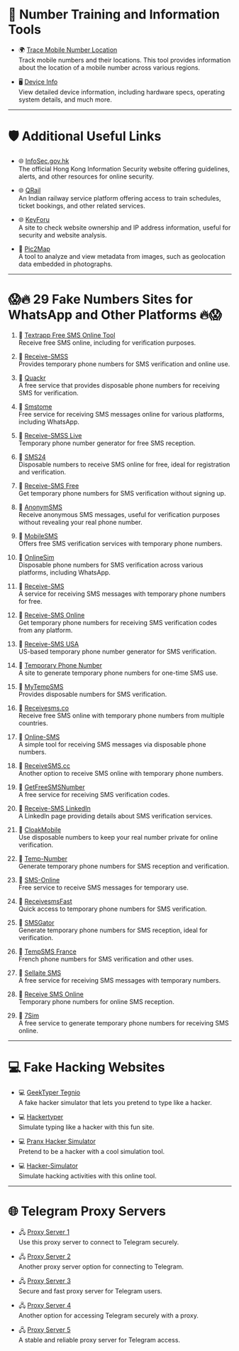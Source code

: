 # 📱 Number Training and Information Tools

- 🌍 [Trace Mobile Number Location](https://www.findandtrace.com/trace-mobile-number-location)  
  Track mobile numbers and their locations. This tool provides information about the location of a mobile number across various regions.
  
- 🖥️ [Device Info](https://www.deviceinfo.me/)  
  View detailed device information, including hardware specs, operating system details, and much more.

---

# 🛡️ Additional Useful Links

- 🌐 [InfoSec.gov.hk](https://www.infosec.gov.hk/en/)  
   The official Hong Kong Information Security website offering guidelines, alerts, and other resources for online security.

- 🌐 [QRail](https://www.qrail.in/)  
   An Indian railway service platform offering access to train schedules, ticket bookings, and other related services.

- 🌐 [KeyForu](https://sites.ipaddress.com/keyforu.com/)  
   A site to check website ownership and IP address information, useful for security and website analysis.

- 📸 [Pic2Map](https://www.pic2map.com)  
   A tool to analyze and view metadata from images, such as geolocation data embedded in photographs.

---

# 😱🔥 29 Fake Numbers Sites for WhatsApp and Other Platforms 🔥😱

1. 📱 [Textrapp Free SMS Online Tool](https://textrapp.com/free-tools/textr-free-receive-sms-online-tool)  
   Receive free SMS online, including for verification purposes.

2. 📱 [Receive-SMSS](https://receive-smss.com)  
   Provides temporary phone numbers for SMS verification and online use.

3. 📱 [Quackr](https://quackr.io/)  
   A free service that provides disposable phone numbers for receiving SMS for verification.

4. 📱 [Smstome](https://smstome.com/)  
   Free service for receiving SMS messages online for various platforms, including WhatsApp.

5. 📱 [Receive-SMSS Live](https://receive-smss.live/)  
   Temporary phone number generator for free SMS reception.

6. 📱 [SMS24](https://sms24.me/en)  
   Disposable numbers to receive SMS online for free, ideal for registration and verification.

7. 📱 [Receive-SMS Free](https://receive-sms-free.cc/)  
   Get temporary phone numbers for SMS verification without signing up.

8. 📱 [AnonymSMS](https://anonymsms.com/)  
   Receive anonymous SMS messages, useful for verification purposes without revealing your real phone number.

9. 📱 [MobileSMS](https://mobilesms.io/free-sms-verification/)  
   Offers free SMS verification services with temporary phone numbers.

10. 📱 [OnlineSim](https://onlinesim.io/)  
   Disposable phone numbers for SMS verification across various platforms, including WhatsApp.

11. 📱 [Receive-SMS](https://receive-sms.cc/)  
   A service for receiving SMS messages with temporary phone numbers for free.

12. 📱 [Receive-SMS Online](https://receive-sms-online.info/)  
   Get temporary phone numbers for receiving SMS verification codes from any platform.

13. 📱 [Receive-SMS USA](https://receive-sms.cc/US-Phone-Number/)  
   US-based temporary phone number generator for SMS verification.

14. 📱 [Temporary Phone Number](https://temporary-phone-number.com/)  
   A site to generate temporary phone numbers for one-time SMS use.

15. 📱 [MyTempSMS](https://mytempsms.com/)  
   Provides disposable numbers for SMS verification.

16. 📱 [Receivesms.co](https://www.receivesms.co/)  
   Receive free SMS online with temporary phone numbers from multiple countries.

17. 📱 [Online-SMS](https://online-sms.org/)  
   A simple tool for receiving SMS messages via disposable phone numbers.

18. 📱 [ReceiveSMS.cc](https://receivesms.cc/)  
   Another option to receive SMS online with temporary phone numbers.

19. 📱 [GetFreeSMSNumber](https://getfreesmsnumber.com/)  
   A free service for receiving SMS verification codes.

20. 📱 [Receive-SMS LinkedIn](https://www.linkedin.com/company/receive-sms)  
   A LinkedIn page providing details about SMS verification services.

21. 📱 [CloakMobile](https://cloakmobile.com/)  
   Use disposable numbers to keep your real number private for online verification.

22. 📱 [Temp-Number](https://temp-number.com/)  
   Generate temporary phone numbers for SMS reception and verification.

23. 📱 [SMS-Online](https://sms-online.co/)  
   Free service to receive SMS messages for temporary use.

24. 📱 [ReceivesmsFast](https://receivesmsfast.com/)  
   Quick access to temporary phone numbers for SMS verification.

25. 📱 [SMSGator](https://smsnator.online/)  
   Generate temporary phone numbers for SMS reception, ideal for verification.

26. 📱 [TempSMS France](https://tempsmss.com/country/france-phone-number/)  
   French phone numbers for SMS verification and other uses.

27. 📱 [Sellaite SMS](https://sms.sellaite.com/)  
   A free service for receiving SMS messages with temporary numbers.

28. 📱 [Receive SMS Online](https://receiveasmsonline.com/)  
   Temporary phone numbers for online SMS reception.

29. 📱 [7Sim](https://7sim.pro/)  
   A free service to generate temporary phone numbers for receiving SMS online.

---

# 💻 Fake Hacking Websites

- 💻 [GeekTyper Tegnio](https://www.geektyper.com/tegnio/)  
   A fake hacker simulator that lets you pretend to type like a hacker.

- 💻 [Hackertyper](https://hackertyper.net/)  
   Simulate typing like a hacker with this fun site.

- 💻 [Pranx Hacker Simulator](https://pranx.com/hacker/)  
   Pretend to be a hacker with a cool simulation tool.

- 💻 [Hacker-Simulator](https://hacker-simulator.com/)  
   Simulate hacking activities with this online tool.

---

# 🌐 Telegram Proxy Servers

- 🖧 [Proxy Server 1](https://t.me/proxy?server=37.27.25.135&port=443&secret=3fQ1mpsyX_HR5QhN8OD3U3s)  
   Use this proxy server to connect to Telegram securely.

- 🖧 [Proxy Server 2](https://t.me/proxy?server=95.216.249.129&port=443&secret=ee1603010200010001fc030386e24c3add7370656564746573742e6e6574)  
   Another proxy server option for connecting to Telegram.

- 🖧 [Proxy Server 3](https://t.me/proxy?server=5.75.237.128&port=443&secret=FgMBAgABAAH8AwOG4kw63Q%3D%3D)  
   Secure and fast proxy server for Telegram users.

- 🖧 [Proxy Server 4](https://t.me/proxy?server=37.27.15.50&port=443&secret=3fQ1mpsyX_HR5QhN8OD3U3s)  
   Another option for accessing Telegram securely with a proxy.

- 🖧 [Proxy Server 5](https://t.me/proxy?server=88.99.145.17&port=3443&secret=FgMBAgABAAH8AwOG4kw63Q%3D%3D)  
   A stable and reliable proxy server for Telegram access.
